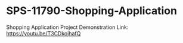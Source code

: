 # SPS-11790-Shopping-Application
Shopping Application
Project Demonstration Link: https://youtu.be/T3CDkojhafQ

